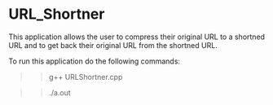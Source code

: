 # URL_Shortner
This application allows the user to compress their original URL to a shortned URL and to get back their original URL from the shortned URL.

To run this application do the following commands:
>> g++ URLShortner.cpp

>> ./a.out
